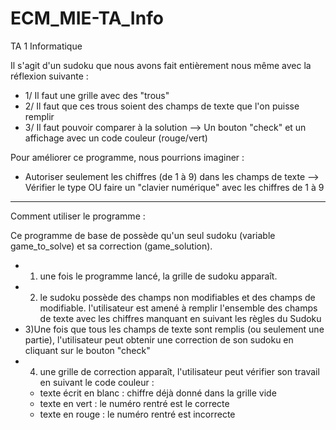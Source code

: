 # ECM_MIE-TA_Info
TA 1 Informatique

Il s'agit d'un sudoku que nous avons fait entièrement nous même avec la réflexion suivante :
- 1/ Il faut une grille avec des "trous"
- 2/ Il faut que ces trous soient des champs de texte que l'on puisse remplir
- 3/ Il faut pouvoir comparer à la solution --> Un bouton "check" et un affichage avec un code couleur (rouge/vert)

Pour améliorer ce programme, nous pourrions imaginer :
- Autoriser seulement les chiffres (de 1 à 9) dans les champs de texte --> Vérifier le type OU faire un "clavier numérique" 
avec les chiffres de 1 à 9


-----------------------------------------------------------------------------------------------------------------------------------

Comment utiliser le programme :

Ce programme de base de possède qu'un seul sudoku (variable game_to_solve) et sa correction (game_solution).
- 1) une fois le programme lancé, la grille de sudoku apparaît.
- 2) le sudoku possède des champs non modifiables et des champs de modifiable. l'utilisateur est amené à remplir l'ensemble des champs de texte avec les chiffres manquant en suivant les règles du Sudoku
- 3)Une fois que tous les champs de texte sont remplis (ou seulement une partie), l'utilisateur peut obtenir une correction de son sudoku en cliquant sur le bouton "check"
- 4) une grille de correction apparaît, l'utilisateur peut vérifier son travail en suivant le code couleur :
  - texte écrit en blanc : chiffre déjà donné dans la grille vide
  - texte en vert : le numéro rentré est le correcte
  - texte en rouge : le numéro rentré est incorrecte
